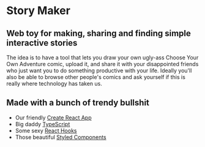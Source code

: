 # Story Maker
## Web toy for making, sharing and finding simple interactive stories

The idea is to have a tool that lets you draw your own ugly-ass Choose Your Own Adventure comic, upload it, and share it with your disappointed friends who just want you to do something productive with your life. Ideally you'll also be able to browse other people's comics and ask yourself if this is really where technology has taken us.

## Made with a bunch of trendy bullshit
* Our friendly [Create React App](https://github.com/facebook/create-react-app)
* Big daddy [TypeScript](https://github.com/Microsoft/TypeScript)
* Some sexy [React Hooks](https://reactjs.org/docs/hooks-intro.html)
* Those beautiful [Styled Components](https://github.com/styled-components/styled-components)

